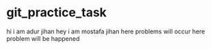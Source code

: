 # git_practice_task
hi i am adur jihan
hey i am mostafa jihan
here problems will occur
here problem will be happened

